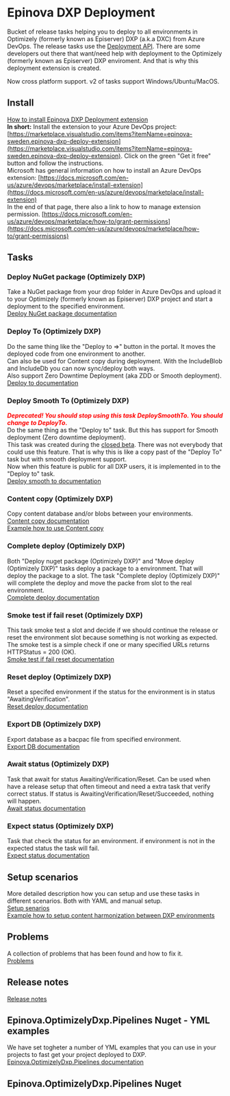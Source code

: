 # Epinova DXP Deployment
Bucket of release tasks helping you to deploy to all environments in Optimizely (formerly known as Episerver) DXP (a.k.a DXC) from Azure DevOps. The release tasks use the [Deployment API](https://world.optimizely.com/documentation/developer-guides/digital-experience-platform/deploying/optimizely-digital-experience-cloud-deployment-api/). There are some developers out there that want/need help with deployment to the Optimizely (formerly known as Episerver) DXP enviroment. And that is why this deployment extension is created. 
  
Now cross platform support. v2 of tasks support Windows/Ubuntu/MacOS.

## Install 
[How to install Epinova DXP Deployment extension](documentation/InstallDxpExtension.md)  
**In short:**
Install the extension to your Azure DevOps project: [https://marketplace.visualstudio.com/items?itemName=epinova-sweden.epinova-dxp-deploy-extension](https://marketplace.visualstudio.com/items?itemName=epinova-sweden.epinova-dxp-deploy-extension). Click on the green "Get it free" button and follow the instructions.  
Microsoft has general information on how to install an Azure DevOps extension:  [https://docs.microsoft.com/en-us/azure/devops/marketplace/install-extension](https://docs.microsoft.com/en-us/azure/devops/marketplace/install-extension)  
In the end of that page, there also a link to how to manage extension permission. [https://docs.microsoft.com/en-us/azure/devops/marketplace/how-to/grant-permissions](https://docs.microsoft.com/en-us/azure/devops/marketplace/how-to/grant-permissions)  

## Tasks ##

### Deploy NuGet package (Optimizely DXP) ###  
Take a NuGet package from your drop folder in Azure DevOps and upload it to your Optimizely (formerly known as Episerver) DXP project and start a deployment to the specified environment.  
[Deploy NuGet package documentation](documentation/DeployNugetPackage.md)  
  
### Deploy To (Optimizely DXP) ###
Do the same thing like the "Deploy to =>" button in the portal. It moves the deployed code from one environment to another.  
Can also be used for Content copy during deployment. With the IncludeBlob and IncludeDb you can now sync/deploy both ways.  
Also support Zero Downtime Deployment (aka ZDD or Smooth deployment).  
[Deploy to documentation](documentation/DeployTo.md)  

### Deploy Smooth To (Optimizely DXP) ###
<span style="color:red">_**Deprecated! You should stop using this task DeploySmoothTo. You should change to DeployTo.**_</span>  
Do the same thing as the "Deploy to" task. But this has support for Smooth deployment (Zero downtime deployment).  
This task was created during the [closed beta](https://world.optimizely.com/service-and-product-lifecycles/#CloudServicesLifecycle). There was not everybody that could use this feature. That is why this is like a copy past of the "Deploy To" task but with smooth deployment support.  
Now when this feature is public for all DXP users, it is implemented in to the "Deploy to" task.  
[Deploy smooth to documentation](documentation/DeploySmoothTo.md)  

### Content copy (Optimizely DXP) ###
Copy content database and/or blobs between your environments.  
[Content copy documentation](documentation/ContentCopy.md)  
[Example how to use Content copy](documentation/ContentHarmonization.md)  

### Complete deploy (Optimizely DXP) ###
Both "Deploy nuget package (Optimizely DXP)" and "Move deploy (Optimizely DXP)" tasks deploy a package to a environment. That will deploy the package to a slot. The task "Complete deploy (Optimizely DXP)" will complete the deploy and move the packe from slot to the real environment.  
[Complete deploy documentation](documentation/CompleteDeploy.md)

### Smoke test if fail reset (Optimizely DXP) ###
This task smoke test a slot and decide if we should continue the release or reset the environment slot because something is not working as expected. The smoke test is a simple check if one or many specified URLs returns HTTPStatus = 200 (OK).  
[Smoke test if fail reset documentation](documentation/SmokeTestIfFailReset.md)

### Reset deploy (Optimizely DXP) ###
Reset a specifed environment if the status for the environment is in status "AwaitingVerification".  
[Reset deploy documentation](documentation/ResetDeploy.md)

### Export DB (Optimizely DXP) ###
Export database as a bacpac file from specified environment.  
[Export DB documentation](documentation/ExportDb.md)  

### Await status (Optimizely DXP) ###
Task that await for status AwaitingVerification/Reset. Can be used when have a release setup that often timeout and need a extra task that verify correct status. If status is AwaitingVerification/Reset/Succeeded, nothing will happen.  
[Await status documentation](documentation/AwaitStatus.md)  

### Expect status (Optimizely DXP) ###
Task that check the status for an environment. if environment is not in the expected status the task will fail.  
[Expect status documentation](documentation/ExpectStatus.md)  

## Setup scenarios ##
More detailed description how you can setup and use these tasks in different scenarios. Both with YAML and manual setup.  
[Setup senarios](documentation/SetupScenarios.md)  
[Example how to setup content harmonization between DXP environments](documentation/ContentHarmonization.md)
  
## Problems ##
A collection of problems that has been found and how to fix it.  
[Problems](documentation/Problems.md)

## Release notes ##
[Release notes](src/ReleaseNotes.md)

## Epinova.OptimizelyDxp.Pipelines Nuget - YML examples
We have set togheter a number of YML examples that you can use in your projects to fast get your project deployed to DXP.
[Epinova.OptimizelyDxp.Pipelines documentation](Pipelines_NuGet/Introduction.md)  

## Epinova.OptimizelyDxp.Pipelines Nuget

